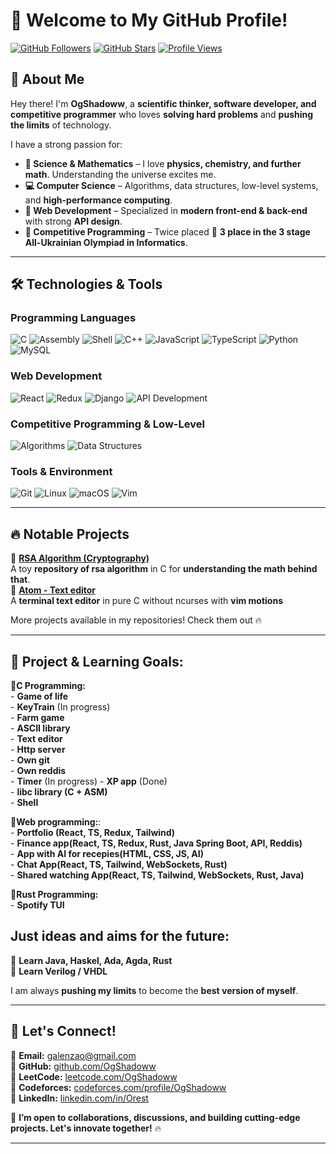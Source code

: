 # 👋 Welcome to My GitHub Profile!  

[![GitHub Followers](https://img.shields.io/github/followers/OgShadoww?style=social)](https://github.com/OgShadoww)
[![GitHub Stars](https://img.shields.io/github/stars/OgShadoww?style=social)](https://github.com/OgShadoww)
[![Profile Views](https://komarev.com/ghpvc/?username=OgShadoww&color=blue)](https://github.com/OgShadoww)

## 🚀 About Me  
Hey there! I'm **OgShadoww**, a **scientific thinker, software developer, and competitive programmer** who loves **solving hard problems** and **pushing the limits** of technology.

I have a strong passion for:
- **🔭 Science & Mathematics** – I love **physics, chemistry, and further math**. Understanding the universe excites me.  
- **💻 Computer Science** – Algorithms, data structures, low-level systems, and **high-performance computing**.  
- **🔧 Web Development** – Specialized in **modern front-end & back-end** with strong **API design**.  
- **🎯 Competitive Programming** – Twice placed 🏅 **3 place in the 3 stage All-Ukrainian Olympiad in Informatics**.  

---

## 🛠️ Technologies & Tools  
### **Programming Languages**
![C](https://img.shields.io/badge/-C-00599C?style=flat-square&logo=c&logoColor=white)
![Assembly](https://img.shields.io/badge/-Assembly-525252?style=flat-square&logo=assemblyscript&logoColor=white)
![Shell](https://img.shields.io/badge/-Shell-89E051?style=flat-square&logo=gnu-bash&logoColor=black)
![C++](https://img.shields.io/badge/-C++-00599C?style=flat-square&logo=c%2B%2B&logoColor=white)
![JavaScript](https://img.shields.io/badge/-JavaScript-F7DF1E?style=flat-square&logo=javascript&logoColor=black)
![TypeScript](https://img.shields.io/badge/-TypeScript-007ACC?style=flat-square&logo=typescript&logoColor=white)
![Python](https://img.shields.io/badge/-Python-3776AB?style=flat-square&logo=python&logoColor=white)
![MySQL](https://img.shields.io/badge/-MySQL-4479A1?style=flat-square&logo=mysql&logoColor=white)

### **Web Development**
![React](https://img.shields.io/badge/-React-61DAFB?style=flat-square&logo=react&logoColor=black)
![Redux](https://img.shields.io/badge/-Redux-764ABC?style=flat-square&logo=redux&logoColor=white)
![Django](https://img.shields.io/badge/-Django-092E20?style=flat-square&logo=django)
![API Development](https://img.shields.io/badge/-API-000000?style=flat-square&logo=fastapi&logoColor=white)

### **Competitive Programming & Low-Level**
![Algorithms](https://img.shields.io/badge/-Algorithms-FB8C00?style=flat-square)
![Data Structures](https://img.shields.io/badge/-Data%20Structures-673AB7?style=flat-square)

### **Tools & Environment**
![Git](https://img.shields.io/badge/-Git-F05032?style=flat-square&logo=git&logoColor=white)
![Linux](https://img.shields.io/badge/-Linux-FCC624?style=flat-square&logo=linux&logoColor=black)
![macOS](https://img.shields.io/badge/-macOS-000000?style=flat-square&logo=apple&logoColor=white)
![Vim](https://img.shields.io/badge/-Vim-019733?style=flat-square&logo=vim&logoColor=white)

---

## 🔥 Notable Projects  
🚀 **[RSA Algorithm (Cryptography)](https://github.com/OgShadoww/RSA)**  
A toy **repository of rsa algorithm** in C for **understanding the math behind that**.    
🚀 **[Atom - Text editor](https://github.com/OgShadoww/Atom)**  
A **terminal text editor** in pure C without ncurses with **vim motions**   

More projects available in my repositories! Check them out 🔥

---

## 🚀 Project & Learning Goals:   
  **🎯C Programming:**   
      - **Game of life**   
      - **KeyTrain**   (In progress)   
      - **Farm game**   
      - **ASCII library**      
      - **Text editor**      
      - **Http server**   
      - **Own git**   
      - **Own reddis**   
      - **Timer**   (In progress)
      - **XP app**   (Done)     
      - **libc library (C + ASM)**    
      - **Shell**    
         
  **🎯Web programming:**:   
      - **Portfolio (React, TS, Redux, Tailwind)**    
      - **Finance app(React, TS, Redux, Rust, Java Spring Boot, API, Reddis)**   
      - **App with AI for recepies(HTML, CSS, JS, AI)**    
      - **Chat App(React, TS, Tailwind, WebSockets, Rust)**   
      - **Shared watching App(React, TS, Tailwind, WebSockets, Rust, Java)**   
         
  **🎯Rust Programming:**   
      - **Spotify TUI**   
 
## Just ideas and aims for the future:
   🎯 **Learn Java, Haskel, Ada, Agda, Rust**   
   🎯 **Learn Verilog / VHDL**   

   

I am always **pushing my limits** to become the **best version of myself**.

---

## 🤝 Let's Connect!  
📧 **Email:** [galenzao@gmail.com](mailto:galenzao@gmail.com)   
📌 **GitHub:** [github.com/OgShadoww](https://github.com/OgShadoww)  
📌 **LeetCode:** [leetcode.com/OgShadoww](https://leetcode.com/OgShadoww)  
📌 **Codeforces:** [codeforces.com/profile/OgShadoww](https://codeforces.com/profile/OG_shadoww)  
📌 **LinkedIn:** [linkedin.com/in/Orest](https://www.linkedin.com/in/orest-halenza-7ab476255)  

🚀 **I’m open to collaborations, discussions, and building cutting-edge projects. Let's innovate together!** 🔥  

---
